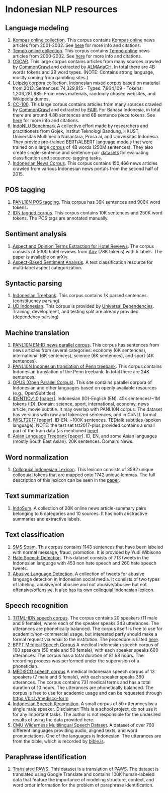 # Indonesian NLP resources

## Language modeling

1. [Kompas online collection](http://ilps.science.uva.nl/ilps/wp-content/uploads/sites/6/files/bahasaindonesia/kompas.zip).
   This corpus contains [Kompas online](http://www.kompas.com/) news articles from 2001-2002. See
   [here](http://ilps.science.uva.nl/resources/bahasa/) for more info and citations.
1. [Tempo online collection](http://ilps.science.uva.nl/ilps/wp-content/uploads/sites/6/files/bahasaindonesia/tempo.zip).
   This corpus contains [Tempo online](https://www.tempo.co/) news articles from 2000-2002. See
   [here](http://ilps.science.uva.nl/resources/bahasa/) for more info and citations.
1. [OSCAR](https://traces1.inria.fr/oscar/#corpus). This large corpus contains articles from many sources crawled by
   [CommonCrawl](https://commoncrawl.org/) and extracted by [ALMAnaCH](https://team.inria.fr/almanach/). In total there are
   4B words tokens and 2B word types. (NOTE: Contains strong language, mostly coming from gambling sites.)
1. [Leipzig corpora collection](https://corpora.uni-leipzig.de/en?corpusId=ind_mixed_2013). Indonesian mixed corpus
   based on material from 2013. Sentences: 74,329,815 - Types: 7,964,109 - Tokens: 1,206,281,985. From news materials, randomly chosen websites, and Wikipedia dumps.
1. [CC-100](http://data.statmt.org/cc-100/). This large corpus contains articles from many sources crawled by [CommonCrawl](https://commoncrawl.org/) and extracted by [FAIR](https://github.com/facebookresearch). For Bahasa Indonesia, in total there are around 4.8B sentences and 6B sentence piece tokens. See [here](https://www.aclweb.org/anthology/2020.lrec-1.494.pdf) for more info and citations.
1. [IndoNLU Benchmark](https://www.indobenchmark.com/) A collective effort made by researchers and practitioners from Gojek, Institut Teknologi Bandung, HKUST, Universitas Multimedia Nusantara, Prosa.ai, and Universitas Indonesia.
They provide pre-trained BERT/ALBERT [language models](https://huggingface.co/indobenchmark)
that were trained on a large [corpus](https://storage.googleapis.com/babert-pretraining/IndoNLU_finals/dataset/preprocessed/dataset_all_uncased_blankline.txt.xz) of 4B words (250M sentences). They also create single-sentence and sentence-pair [datasets](https://github.com/indobenchmark/indonlu) for evaluating classification and sequence-tagging tasks.
1. [Indonesian News Corpus](https://data.mendeley.com/datasets/2zpbjs22k3/1).
   This corpus contains 150,466 news articles crawled from various Indonesian news portals from the second half of 2015.

## POS tagging

1. [PANL10N POS tagging](http://www.panl10n.net/english/outputs/Indonesia/UI/0802/UI-1M-tagged.zip).
   This corpus has 39K sentences and 900K word tokens.
1. [IDN tagged corpus](https://github.com/famrashel/idn-tagged-corpus). This corpus contains
   10K sentences and 250K word tokens. The POS tags are annotated manually.

## Sentiment analysis

1. [Aspect and Opinion Terms Extraction for Hotel Reviews](https://github.com/jordhy97/final_project).
    The corpus consists of 5000 hotel reviews from [Airy](https://www.airyrooms.com/) (78K tokens) with 5 labels. The paper is available on [arXiv](https://arxiv.org/abs/1908.04899).
1. [Aspect-Based Sentiment Analysis](https://github.com/annisanurulazhar/absa-playground).
    A text classification resource for multi-label aspect categorization.

## Syntactic parsing

1. [Indonesian Treebank](https://github.com/famrashel/idn-treebank). This corpus contains 1K parsed
   sentences. (constituency parsing)
1. [UD Indonesian](https://github.com/UniversalDependencies/UD_Indonesian-GSD). This corpus is
   provided by [Universal Dependencies](http://universaldependencies.org/). Training, development,
   and testing split are already provided. (dependency parsing)

## Machine translation

1. [PANL10N EN-ID news parallel corpus](http://www.panl10n.net/english/outputs/Indonesia/BPPT/0902/BPPTIndToEngCorpusHalfM.zip).
   This corpus has sentences from news articles from several categories: economy (6K sentences),
   international (6K sentences), science (6K sentences), and sport (4K sentences).
1. [PANL10N Indonesian translation of Penn treebank](http://www.panl10n.net/english/outputs/Indonesia/UI/0802/Parallel%20Corpus.zip).
   This corpus contains Indonesian translation of the Penn treebank. In total there are 24K
   sentences.
1. [OPUS (Open Parallel Corpus)](http://opus.nlpl.eu/). This site contains parallel corpora of Indonesian and other languages
   based on openly available resources (e.g., OpenSubtitles).
1. [IDENTICv1.0](https://lindat.mff.cuni.cz/repository/xmlui/handle/11858/00-097C-0000-0005-BF85-F?show=full) [[paper](http://www.lrec-conf.org/proceedings/lrec2012/pdf/644_Paper.pdf)].
    Indonesian (ID)-English (EN). 45k sentences/~1M tokens (ID). Domain: science, sport, international, economy, news article, movie subtitle. It may overlap with PANL10N corpus. The dataset has versions with raw and tokenized sentences, and in CoNLL format.
1. [IWSLT2017](https://wit3.fbk.eu/mt.php?release=2017-01-more)         [[paper](https://wit3.fbk.eu/papers/WIT3-EAMT2012.pdf)].
    ID-EN. ~100K sentences. TEDtalk subtitles (spoken language).
    NOTE: the test set tst2017-plus provided contains a small part of the train data (as mentioned [here](https://www.aclweb.org/anthology/P19-2043.pdf)).
1. [Asian Language Treebank](http://www2.nict.go.jp/astrec-att/member/mutiyama/ALT/) [[paper](http://www2.nict.go.jp/astrec-att/member/mutiyama/ALT/ALT-Parallel-Corpus-20171201/ALT-O-COCOSDA.pdf)].
    ID, EN, and some Asian languages (mostly South East Asian). 20K sentences. Domain: News.

## Word normalization

1. [Colloquial Indonesian Lexicon](https://github.com/nasalsabila/kamus-alay).
    This lexicon consists of 3592 unique colloquial tokens that are mapped onto 1742 unique lemmas. The full description of this lexicon can be seen in the [paper](https://ieeexplore.ieee.org/abstract/document/8629151).

## Text summarization

1. [IndoSum](https://github.com/kata-ai/indosum).
    A collection of 20K online news article-summary pairs belonging to 6 categories and 10 sources.
    It has both abstractive summaries and extractive labels.

## Text classification

1. [SMS Spam](https://drive.google.com/file/d/1-stKadfTgJLtYsHWqXhGO3nTjKVFxm_Q/view).
   This corpus contains 1143 sentences that have been labeled with normal message, fraud, promotion. It is provided by Yudi Wibisono
1. [Hate Speech Detection](https://github.com/ialfina/id-hatespeech-detection).
    This dataset consists of 713 tweets in the Indonesian language with 453 non hate speech and 260 hate speech tweets.
1. [Abusive Language Detection](https://github.com/okkyibrohim/id-abusive-language-detection).
    A collection of tweets for abusive language detection in Indonesian social media. It consists of two types of labeling, abusive/not abusive and not abusive/abusive but not offensive/offensive. It also has its own colloquial Indonesian lexicon.

## Speech recognition

1. [TITML-IDN speech corpus](http://research.nii.ac.jp/src/en/TITML-IDN.html).
   The corpus contains 20 speakers (11 male and 9 female), where each of the speaker speaks 343 utterances.
   The utterances are phonetically balanced.
   The corpus itself is free to use for academic/non-commercial usage, but interested party should make a formal request via email to the institution.
   The procedure is listed [here](http://research.nii.ac.jp/src/en/register.html).
1. [BPPT Medical Speech Corpus](https://ieeexplore-ieee-org.libproxy1.nus.edu.sg/document/9527450)
   A medical Indonesian speech corpus of 100 speakers (50 male and 50 female), with each speaker speaks 600 utterances. The corpus has a total duration of 81.68 hours. The recording process was performed under the supervision of a phonetician.
1. [MEDISCO speech corpus](https://ieeexplore.ieee.org/document/8629259)
   A medical Indonesian speech corpus of 13 speakers  (7 male and 6 female), with each speaker speaks 360 utterances. The corpus contains 731 medical terms and has a total duration of 10 hours. The utterances are phonetically balanced. The corpus is free to use for academic usage and can be requested through https://bit.ly/medisco-form
1. [Indonesian Speech Recognition](https://github.com/frankydotid/Indonesian-Speech-Recognition).
   A small corpus of 50 utterances by a single male speaker. Disclaimer: This is a school project, do not use it for any important tasks. The author is not responsible for the undesired results of using the data provided here.
1. [CMU Wilderness Multilingual Speech Dataset](https://github.com/festvox/datasets-CMU_Wilderness).
   A dataset of over 700 different languages providing audio, aligned texts, and word pronunciations.
   One of the languages is Indonesian. The utterances are from the bible, which is recorded by [bible.is](bible.is).

## Paraphrase identification

1. [Translated PAWS](https://github.com/Wikidepia/indonesia_dataset/tree/master/paraphrase/PAWS).
   This dataset is a translation of [PAWS](https://github.com/google-research-datasets/paws). The dataset is translated using Google Translate
   and contains 100K human-labeled data that feature the importance of modeling structure, context, and word order information for the problem
   of paraphrase identification.
